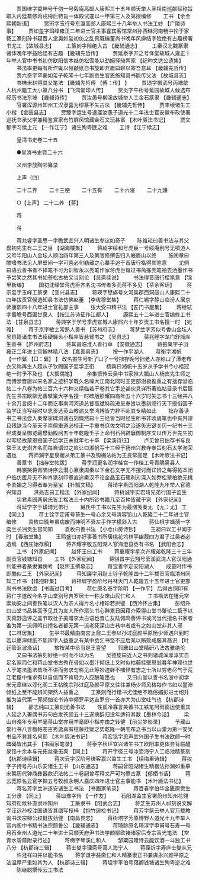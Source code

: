 <!-- { "loadSidebar": true } -->
　　贾国维字奠坤号千仞一号毅庵高邮人康熙三十五年顺天举人圣祖南巡献赋称旨取入内廷纂修丙戌榜后特旨一体殿试遂以一甲第三人及第授编修 
　　工书 【余金熙朝新语】 
　　贾珩字玉行号东瀛高邮人康熙三十八年举人书法工妙 【广陵诗事】 
　　贾如玺字珥峰雍正二年进士官主事喜宾客馆常州孙西琳河南畅中抡于家畅工篆刻孙书窥晋人堂奥如玺初仿之乱真既橅董尚书晚年风痹结字险绝有古趣榜署书尤工 【故城县志】 
　　工篆刻字险绝入古 【畿辅通志】 
　　工秦汉北魏篆隶诸体晚年字益险怪有古趣 【畿辅先哲传】 
　　贾延泰字开之号怿堂故城人雍正十年举人官中书书初仿欧阳信本继仿松雪能以劲婉驿骑两家 【纪昀文达公遗集】 
　　书法率更每有所作辄以赫蹏纸自书旋即弃置曰聊以寄吾意耳 【畿辅先哲传】 
　　贾六奇字罕蘅如玺子乾隆十七年副贡生官恩施知县书能传父法 【故城县志】 
　　书橅米赵得其父笔法 【畿辅先哲傅 【傅：传】 】 
　　贾埙字振武号丙塘歙人杭州籍工大小篆八分书 【飞鸿堂印人传】 
　　贾炎字午桥号蕉园故城人候选布经历书法东坡 【畿辅诗传】 
　　贾汝愚号柳溪故城举人工金石篆隶 【畿辅通志】 
　　官署浑源州知州工汉隶喜为缪篆不失古法 【畿辅先哲传】 
　　贾丰绶诸生工小楷 【金匮县志】 
　　贾臻字运生号退厓汝愚子道光十二年进士官安徽布政使署巡抚书承父学兼精鉴赏家有竹屏风馆藏金石文玩甚富 【木叶厱法书记】 
　　贾文郁字习侯上元 【一作江宁】 诸生殉粤匪之难 
　　工诗 【江宁续志】 

　　皇清书史卷二十五 

　　●皇清书史卷二十六 

　　义州李放陶邻纂录 

　　上声（四） 

　　二十二养 
　　二十三梗 
　　二十五有 
　　二十六寝 
　　二十九豏 

　　○【上声】 二十二养 【蒋】 

　　蒋 

　　蒋 

　　蒋允睿字圣思一字瞻武宜兴人明诸生参议如奇子 
　　陈维崧曰善书法与其父盘初先生有二王之目 【湖海楼集】 
　　蒋超字绥和号虎臣一号绥庵别号无嗔道人又号华阳山人金坛人顺治四年第三人及第官修撰告归入峩眉山以终 
　　施闰章曰酷嗜书法见人屏壁间一字可喜必句勒藏之心摹手追于晋唐行楷得其笔意 
　　尤侗曰语云善书者不择笔不可为训智永以秃笔作家蒋虎臣每过书斋拣秃笔袖去洒墨作书予尝笑之然其书如苍松古柏又当别论 【艮斋续说】 
　　书法得晋唐行楷笔意 【锦里新编】 
　　国初沈绎堂蒋虎臣齐名沈书传者多而蒋不多见 【茶余客话】 
　　蒋宗玺字玉峰工篆隶 【宜兴县志】 
　　蒋瑛字懋旃号文河吴郡西洞庭山人康熙二十四年拔贡官候选知县书法仿佛赵董 【李绂穆堂集】 
　　蒋仁锡字静山临汾人居京师康熙四十八年进士官礼部主事 
　　张大受曰精书法 【匠门书屋集】 
　　蒋继轼字蜀瞻号西圃甘泉人 【按江苏诗征作江都人】 
　　康熙五十二年进士官编修工书法 【甘泉县志】 
　　蒋典字于学号季虎宣城人康熙六十年岁贡工书名擅一时 【宛雅】 
　　蒋于京字敏士常熟人善书 【苏州府志】 
　　蒋梦兰字芳似号香山金坛人吴县籍诸生书法瘦硬蝇头小楷率皆悬臂书之 【吴县志】 
　　蒋兆鲤字龙门舒城庠生善书 【庐州府志】 
　　蒋其昌临淮人善行草 【安徽通志】 
　　蒋振鹭字子羽雍正二年进士官翰林精八法 【嘉善县志】 
　　按一作平湖人 
　　蒋衡字湘帆 【一作蘩 【□：蘩】 】 改名振生号新了凵了一号拙存晚号拙老人亦称凵了潭老布衣又称再生人超从子钦赐国子监学正衔 
　　杨宾曰湘帆十五岁从予学书今小楷冠绝一时予不及也 【大瓢偶笔】 
　　余集撰传云吴中书家推大瓢山人杨宾先生师之而博涉晋唐以来名家之迹积学既久名噪大江南北同时王吏部澍极推重之有拙存堂临帖二十八卷为帖三百六十六种又续临若干卷其它手迹甚伙具详所著临帖目录书后篇先生书宗欧柳尤善擘窠大字名擅一时碑版照耀四裔年五十六岁时矢志书十三经共八十余万言阅十二年而讫事南河河道总督高斌特疏进呈奉旨以墨刻颁行天下授衔国子监学正当写经时以恩贡选英山教谕又举鸿博皆力辞不赴其专精如此 
　　拙存善读书工书法尝入秦摩挲碑洞诸石刻慨然曰十三经皆当时经生所书非欧虞笔也中有舛谬且残缺当今圣天子崇儒重道必校正一手重书庶佐文明之治遂矢志键关历一纪书十三经成奏呈御览藏懋勤殿阅五十年乾隆壬子上命刊石列辟廱御制序文以传万世先生初以写经故蒙恩授国子监学正未就年七十卒 【梁溪诗征】 
　　卢见曾曰拙存书与良常王太史澍齐名而每自谓过之应让曰湘帆写十三经于扬州兴教寺奉旨刻石太学洵荣遇也 
　　蒋师渊字星泉衡从弟工篆书及钩橅法帖为王良常高足 【木叶厱法书记】 
　　善篆书 【拙存堂帖跋】 
　　蒋季润更名润字桂宫一作桂工号青隅吴县人 
　　韩骐哭蒋青隅诗序云潜心篆隶周秦以下金石文字无不搜讨而详辨之每得拓本闭户临仿匝月无不神肖镌刻印章直追秦汉不论金晶玉石辄利刃深入如乔松翠柏绝无桃李柔媚之习得者奉为至宝 【补瓢文稿】 
　　蒋琦字素园阳湖人乾隆九年举人官德兴知县 
　　洪亮吉曰工楷法 【外家纪闻】 
　　蒋树诚字实君琦兄弟行国子监生 
　　实君素园两舅氏皆工楷法三十内所钞书籍几至百种皆藏于家 【外家纪闻】 
　　蒋延宁字于璜琦兄弟行 
　　舅氏中工书以先生为最缮笺奏尢 【尢：尤】 工 【同上】 
　　蒋士铨字定甫号苔生一号心余又号清容铅山人乾隆二十二年进士官编修 
　　袁枚曰晚年虽病废而神明不衰左手作字横斜入古 
　　蒋仙根字蟠漪一字奕兰长洲贡生官同知 
　　袁枚曰善书法 【小仓山房诗钞】 
　　王昶曰以工书闻于时 【春融堂集】 
　　王鸣盛曰亦好事善书所居桃花坞林亭幽靓四方君子过吴者必造焉 【西庄始存稿】 
　　蒋齐耀字敬五阳湖人官海澄县丞有书名 【武阳合志】 
　　工书 【外家纪闻】 
　　赵怀王曰工书 
　　蒋重耀字星次齐耀弟乾隆三十三年副贡官钱塘知县 
　　工书 【外家纪闻】 
　　蒋骐昌字云翔号莹溪武进人官汉阳通判能书着篆隶偏傍考 【赵怀玉撰墓志】 
　　蒋宝善字定安阳湖人 
　　成童时作书即酷似二王 【外家纪闻】 
　　蒋知廉字用耻士铨子乾隆四十二年拔贡官临清州同知工作书 【惜抱轩集】 
　　蒋祥墀字盈阶号丹林天门人乾隆五十五年进士官吏部尚书书法欧虞 【书画过目考】 
　　蒋仁原名泰字阶明 【一作平】 后得古铜印有蒋仁字遂改今名字山堂别号吉罗居士一称女床山民仁和人 
　　工书楷法在锺元常索幼安之间善铁笔以汉人为宗人得片名寸楮珍若拱璧 【西泠怀古集】 
　　彭绍升曰山堂书品甚高予见其为友人所作扇头书心醉累日因藉介索得山堂书肇论二篇予以天真野逸评之盖节取杜子美赠李太白语也昔亡友陆佩鸣善评书或问当代擅名书家者谁为第一流佩鸣曰擅名者都无第一流老死深山古巷中者或有之如山堂非其人邪 【二林居集】 
　　生平书最精由南宫上窥二王参以孙过庭颜平原杨少师遇兴到时若以墨渖倾纸不能辨字人益重之有某中丞乞书坚不应后某以贿败咸服其高识 【叶廷管沤波渔话】 
　　放按某中丞当是王亶望 
　　郭麐曰山堂精研八法古雅绝伦 
　　又曰书法篆刻妙绝一时而不以为名 
　　吴德旋曰近人之书刘诸城浑厚淳实自足名家而仁和蒋山堂书古秀在骨如以墨汁倾纸上又时似枯藤挂壁思翁暮年神理也世人于笔法墨法皆所不讲而务求匀称见此等妙迹鲜不嗤怪有志之士所以穷老尽气于荒江老屋中惟求有以自信而不肯轻为人应酬笔墨也 
　　又曰山堂以善书名浙中初学米元章继以淳化阁二王帖晚宗孙过庭及颜平原又往往兼杨少师风格每作书如以墨渖倾纸上至不能辨间架然人益重之 
　　工篆刻而行楷书尤佳绝不趋俗媚彭进士绍升推为当代第一郭频伽论书诗中频罗早达吉罗穷一首亦大为山堂吐气也 【杭郡诗辑】 
　　邵志纯曰工篆刻尤善书法 
　　性孤冷寡言笑善书工铁笔阿雨窗运使重其人延之入署偶书苏句白发苍颜五十三遂病辞归没年适符其数【墨林今话】 
　　梁山舟晚年专用羊毫蒋山堂亦用羊毫即小楷亦由之转健 【前尘梦影录】 
　　予藏山堂行书八言楹帖苍古秀逸真有枯藤挂壁之势乾隆一朝韦布之书当以山堂为第一安吴书品不登其名何耶 【木叶厱法书记】 
　　蒋宏铭字思声宜兴国子生书法欧颜一时碑碣皆出其手 【书画家笔录】 
　　蒋泰字秋坪宜兴诸生书工欧阳率更体尝背临醴泉铭十余本与元拓丝毫无爽 【同上】 
　　蒋开字径三号冰壶海宁人工临池精篆刻 【杭郡诗续辑】 
　　蒋次云字汉阶号槎客嘉兴监生工书 【续梅里诗辑】 
　　蒋权字子持号丹山乐安诸生工书 【山东通志】 
　　蒋嗣曾阳湖诸生精楷法孙渊如重摹宋椠历代钟鼎彝器款识法帖二十卷嗣曾写释文严可均摹古篆 【郁栖书话】 
　　蒋云宽原名云官字撷五号牧叔永明人嘉庆四年进士官主事能书 【木叶厱法书记】 
　　蒋名芳字兰洲遂安诸生工书法 【书画家笔录】 
　　蒋百春字伯华金匮廪贡生工分隶 【同上】 
　　蒋曰豫字侑 【一作友】 
　　石阳湖监生官署蔚州知州花翎知府衔候补直隶州知州 
　　工篆隶书 【阳武合志】 
　　蒋芝生苏州人祁刻说文解字汪远孙校注国语皆其缮写授梓 【抱竹居检书记】 
　　蒋芳字篆云举人官万载教谕书法宗柳公权挺拔劲健 【南昌县志】 
　　蒋树培字芳原博野人道光十九年举人官内阁中书精书法宗颜鲁公 【畿辅通志】 
　　蒋琦龄原名琦淳字申甫号石寿一号月石全州人道光二十年进士官顺天府尹书法学颜柳欧褚诸家后专宗香光笔法 【空青水碧斋附录行述】 
　　蒋梅字琴溪仁和人 
　　邹粟园赠诗云能饮酒一斗独工书八分 【杭郡诗三辑】 
　　蒋士燮字理斋号蔼人海宁人 
　　蒋葆炘字寿庐士燮从兄 
　　许溎祥曰并以能书名 
　　蒋学谦字益斋仁和人精篆隶正书兼虞永兴颜平原之法温厚严重如其为人 【杭郡诗三辑】 
　　蒋坦字平伯号蔼卿钱塘诸生殉粤逆之难 
　　陈继聪撰传云工书法 
